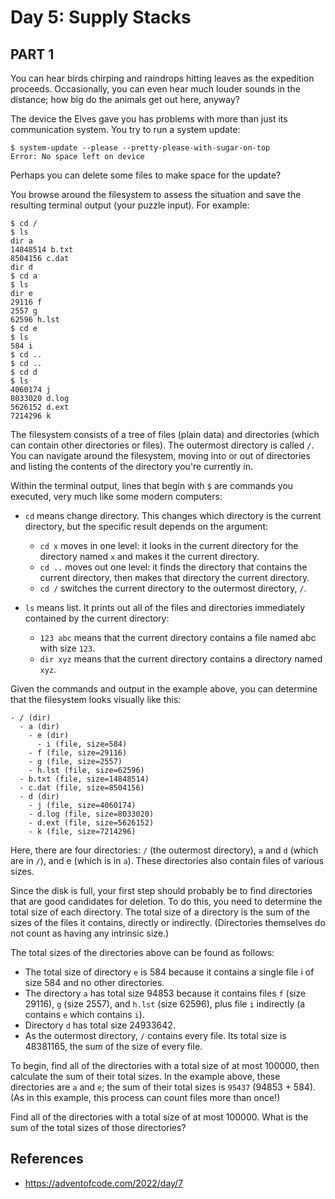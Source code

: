 # Day 5: Supply Stacks  

## PART 1  
You can hear birds chirping and raindrops hitting leaves as the expedition proceeds. Occasionally, you can even hear much louder sounds in the distance; how big do the animals get out here, anyway?  

The device the Elves gave you has problems with more than just its communication system. You try to run a system update:  

```
$ system-update --please --pretty-please-with-sugar-on-top
Error: No space left on device
```

Perhaps you can delete some files to make space for the update?  

You browse around the filesystem to assess the situation and save the resulting terminal output (your puzzle input). For example:  

```
$ cd /
$ ls
dir a
14848514 b.txt
8504156 c.dat
dir d
$ cd a
$ ls
dir e
29116 f
2557 g
62596 h.lst
$ cd e
$ ls
584 i
$ cd ..
$ cd ..
$ cd d
$ ls
4060174 j
8033020 d.log
5626152 d.ext
7214296 k
```

The filesystem consists of a tree of files (plain data) and directories (which can contain other directories or files). The outermost directory is called `/`. You can navigate around the filesystem, moving into or out of directories and listing the contents of the directory you're currently in.  

Within the terminal output, lines that begin with `$` are commands you executed, very much like some modern computers:  

- `cd` means change directory. This changes which directory is the current directory, but the specific result depends on the argument:  
  - `cd x` moves in one level: it looks in the current directory for the directory named `x` and makes it the current directory.  
  - `cd ..` moves out one level: it finds the directory that contains the current directory, then makes that directory the current directory.  
  - `cd /` switches the current directory to the outermost directory, `/`.  

- `ls` means list. It prints out all of the files and directories immediately contained by the current directory:  
  - `123 abc` means that the current directory contains a file named abc with size `123`.  
  - `dir xyz` means that the current directory contains a directory named `xyz`.  

Given the commands and output in the example above, you can determine that the filesystem looks visually like this:  
```
- / (dir)
  - a (dir)
    - e (dir)
      - i (file, size=584)
    - f (file, size=29116)
    - g (file, size=2557)
    - h.lst (file, size=62596)
  - b.txt (file, size=14848514)
  - c.dat (file, size=8504156)
  - d (dir)
    - j (file, size=4060174)
    - d.log (file, size=8033020)
    - d.ext (file, size=5626152)
    - k (file, size=7214296)
```

Here, there are four directories: `/` (the outermost directory), `a` and `d` (which are in `/`), and e (which is in `a`). These directories also contain files of various sizes.  

Since the disk is full, your first step should probably be to find directories that are good candidates for deletion. To do this, you need to determine the total size of each directory. The total size of a directory is the sum of the sizes of the files it contains, directly or indirectly. (Directories themselves do not count as having any intrinsic size.)  

The total sizes of the directories above can be found as follows:  

- The total size of directory `e` is 584 because it contains a single file i of size 584 and no other directories.  
- The directory `a` has total size 94853 because it contains files `f` (size 29116), `g` (size 2557), and `h.lst` (size 62596), plus file `i` indirectly (a contains `e` which contains `i`).  
- Directory `d` has total size 24933642.  
- As the outermost directory, `/` contains every file. Its total size is 48381165, the sum of the size of every file.  

To begin, find all of the directories with a total size of at most 100000, then calculate the sum of their total sizes. In the example above, these directories are `a` and `e`; the sum of their total sizes is `95437` (94853 + 584). (As in this example, this process can count files more than once!)  

Find all of the directories with a total size of at most 100000. What is the sum of the total sizes of those directories?  

## References  
* https://adventofcode.com/2022/day/7
